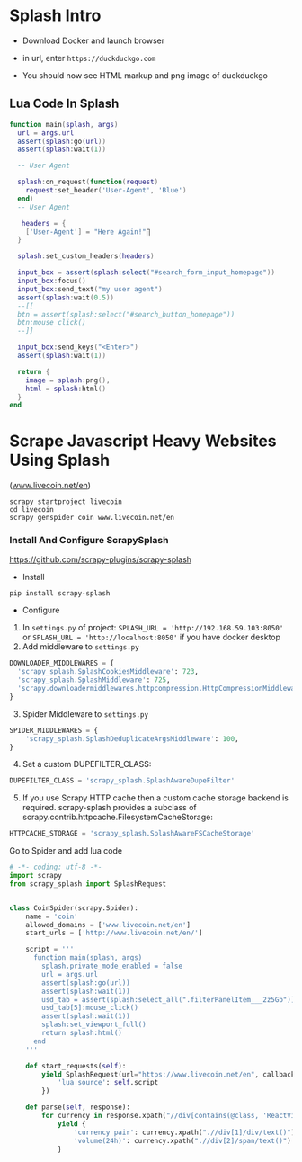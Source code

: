 # Splash Intro

- Download Docker and launch browser
- in url, enter `https://duckduckgo.com`

- You should now see HTML markup and png image of duckduckgo

## Lua Code In Splash

```lua
function main(splash, args)
  url = args.url
  assert(splash:go(url))
  assert(splash:wait(1))

  -- User Agent

  splash:on_request(function(request)
    request:set_header('User-Agent', 'Blue')
  end)
  -- User Agent

   headers = {
    ['User-Agent'] = "Here Again!"∏
  }

  splash:set_custom_headers(headers)

  input_box = assert(splash:select("#search_form_input_homepage"))
  input_box:focus()
  input_box:send_text("my user agent")
  assert(splash:wait(0.5))
  --[[
  btn = assert(splash:select("#search_button_homepage"))
  btn:mouse_click()
  --]]

  input_box:send_keys("<Enter>")
  assert(splash:wait(1))

  return {
    image = splash:png(),
    html = splash:html()
  }
end
```

# Scrape Javascript Heavy Websites Using Splash
(www.livecoin.net/en)
```
scrapy startproject livecoin    
cd livecoin
scrapy genspider coin www.livecoin.net/en
```
### Install And Configure ScrapySplash
https://github.com/scrapy-plugins/scrapy-splash
- Install
```
pip install scrapy-splash
```
- Configure
1. In `settings.py` of project: `SPLASH_URL = 'http://192.168.59.103:8050'` or `SPLASH_URL = 'http://localhost:8050'` if you have docker desktop
2. Add middleware to `settings.py`
```python
DOWNLOADER_MIDDLEWARES = {
  'scrapy_splash.SplashCookiesMiddleware': 723,
  'scrapy_splash.SplashMiddleware': 725,
  'scrapy.downloadermiddlewares.httpcompression.HttpCompressionMiddleware': 810,
}
```
3. Spider Middleware to `settings.py` 
```py
SPIDER_MIDDLEWARES = {
    'scrapy_splash.SplashDeduplicateArgsMiddleware': 100,
}
```
4. Set a custom DUPEFILTER_CLASS:
```py
DUPEFILTER_CLASS = 'scrapy_splash.SplashAwareDupeFilter'
```
5. If you use Scrapy HTTP cache then a custom cache storage backend is required. scrapy-splash provides a subclass of scrapy.contrib.httpcache.FilesystemCacheStorage:
```py
HTTPCACHE_STORAGE = 'scrapy_splash.SplashAwareFSCacheStorage'
```

Go to Spider and add lua code
```py
# -*- coding: utf-8 -*-
import scrapy
from scrapy_splash import SplashRequest


class CoinSpider(scrapy.Spider):
    name = 'coin'
    allowed_domains = ['www.livecoin.net/en']
    start_urls = ['http://www.livecoin.net/en/']

    script = '''
      function main(splash, args)
        splash.private_mode_enabled = false
        url = args.url
        assert(splash:go(url))
        assert(splash:wait(1))
        usd_tab = assert(splash:select_all(".filterPanelItem___2z5Gb"))
        usd_tab[5]:mouse_click()
        assert(splash:wait(1))
        splash:set_viewport_full()
        return splash:html()
      end
    '''

    def start_requests(self):
        yield SplashRequest(url="https://www.livecoin.net/en", callback=self.parse, endpoint="execute", args={
            'lua_source': self.script
        })

    def parse(self, response):
        for currency in response.xpath("//div[contains(@class, 'ReactVirtualized__Table__row tableRow___3EtiS')]"):
            yield {
                'currency pair': currency.xpath(".//div[1]/div/text()").get(),
                'volume(24h)': currency.xpath(".//div[2]/span/text()").get()
            }

```